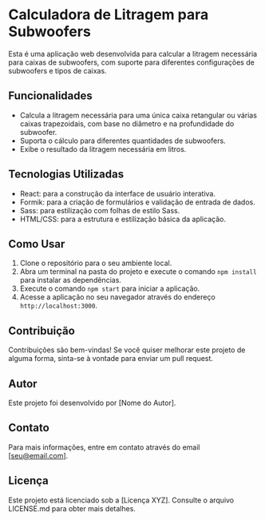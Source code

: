 # Calculadora de Litragem para Subwoofers

Esta é uma aplicação web desenvolvida para calcular a litragem necessária para caixas de subwoofers, com suporte para diferentes configurações de subwoofers e tipos de caixas.

## Funcionalidades

- Calcula a litragem necessária para uma única caixa retangular ou várias caixas trapezoidais, com base no diâmetro e na profundidade do subwoofer.
- Suporta o cálculo para diferentes quantidades de subwoofers.
- Exibe o resultado da litragem necessária em litros.

## Tecnologias Utilizadas

- React: para a construção da interface de usuário interativa.
- Formik: para a criação de formulários e validação de entrada de dados.
- Sass: para estilização com folhas de estilo Sass.
- HTML/CSS: para a estrutura e estilização básica da aplicação.

## Como Usar

1. Clone o repositório para o seu ambiente local.
2. Abra um terminal na pasta do projeto e execute o comando `npm install` para instalar as dependências.
3. Execute o comando `npm start` para iniciar a aplicação.
4. Acesse a aplicação no seu navegador através do endereço `http://localhost:3000`.

## Contribuição

Contribuições são bem-vindas! Se você quiser melhorar este projeto de alguma forma, sinta-se à vontade para enviar um pull request.

## Autor

Este projeto foi desenvolvido por [Nome do Autor].

## Contato

Para mais informações, entre em contato através do email [seu@email.com].

## Licença

Este projeto está licenciado sob a [Licença XYZ]. Consulte o arquivo LICENSE.md para obter mais detalhes.

